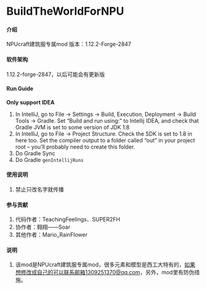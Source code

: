 # BuildTheWorldForNPU

#### 介绍
NPUcraft建筑服专属mod
版本：1.12.2-Forge-2847

#### 软件架构
1.12.2-forge-2847，以后可能会有更新版


#### Run Guide
**Only support IDEA**
1. In IntelliJ, go to File -> Settings -> Build, Execution, Deployment -> Build Tools -> Gradle. Set “Build and run using:” to Intellij IDEA, and check that Gradle JVM is set to some version of JDK 1.8
2. In IntelliJ, go to File -> Project Structure. Check the SDK is set to 1.8 in here too. Set the compiler output to a folder called “out” in your project root – you’ll probably need to create this folder.
3. Do Gradle Sync
4. Do Gradle `genIntellijRuns`


#### 使用说明

1.  禁止只改名字就传播

#### 参与贡献

1.  代码作者：TeachingFeelings、SUPER2FH
2.  协作者：翱翔——Soar
3.  其他作者：Mario_RainFlower


#### 说明

1.  该mod是NPUcraft建筑服专属mod，很多元素和模型是西工大特有的，如果想修改成自己的可以联系邮箱1309251370@qq.com，另外，mod里有防伪措施。

